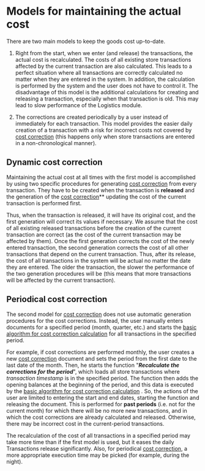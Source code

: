 # Models for maintaining the actual cost

There are two main models to keep the goods cost up-to-date.

1.	Right from the start, when we enter (and release) the transactions, the actual cost is recalculated. The costs of all existing store transactions affected by the current transaction are also calculated. This leads to a perfect situation where all transactions are correctly calculated no matter when they are entered in the system. In addition, the calculation is performed by the system and the user does not have to control it. The disadvantage of this model is the additional calculations for creating and releasing a transaction, especially when that transaction is old. This may lead to slow performance of the Logistics module.

2.	The corrections are created periodically by a user instead of immediately for each transaction. This model provides the easier daily creation of a transaction with a risk for incorrect costs not covered by [cost correction](https://docs.erp.net/tech/modules/logistics/concepts/goods-cost/cost-correction/index.html?q=cost) (this happens only when store transactions are entered in a non-chronological manner).

## Dynamic cost correction

Maintaining the actual cost at all times with the first model is accomplished by using two specific procedures for generating [cost correction](https://docs.erp.net/tech/modules/logistics/concepts/goods-cost/cost-correction/index.html?q=cost) from every transaction. They have to be created when the transaction is <b>released</b> and the generation of the [cost correction](https://docs.erp.net/tech/modules/logistics/concepts/goods-cost/cost-correction/index.html?q=cost)** updating the cost of the current transaction is performed first.

Thus, when the transaction is released, it will have its original cost, and the first generation will correct its values if necessary. We assume that the cost of all existing released transactions before the creation of the current transaction are correct (as the cost of the current transaction may be affected by them). Once the first generation corrects the cost of the newly entered transaction, the second generation corrects the cost of all other transactions that depend on the current transaction. Thus, after its release, the cost of all transactions in the system will be actual no matter the date they are entered. The older the transaction, the slower the performance of the two generation procedures will be (this means that more transactions will be affected by the current transaction).

## Periodical cost correction

The second model for [cost correction](https://docs.erp.net/tech/modules/logistics/concepts/goods-cost/cost-correction/index.html?q=cost) does not use automatic generation procedures for the cost corrections. Instead, the user manually enters documents for a specified period (month, quarter, etc.) and starts the [basic algorithm for cost correction calculation](https://docs.erp.net/tech/modules/logistics/concepts/goods-cost/cost-correction/basic-algorithm-for-cost-correction-calculation.html?q=Basic%20Algorithm%20For%20Cost%20Correction%20Calculation) for all transactions in the specified period.

For example, if cost corrections are performed monthly, the user creates a new [cost correction](https://docs.erp.net/tech/modules/logistics/concepts/goods-cost/cost-correction/index.html?q=cost) document and sets the period from the first date to the last date of the month. Then, he starts the function "<b><i>Recalculate the corrections for the period</i></b>", which loads all store transactions where <i>transaction timestamp</i> is in the specified period. The function then adds the opening balances at the beginning of the period, and this data is executed by the [basic algorithm for cost correction calculation](https://docs.erp.net/tech/modules/logistics/concepts/goods-cost/cost-correction/basic-algorithm-for-cost-correction-calculation.html?q=Basic%20Algorithm%20For%20Cost%20Correction%20Calculation) . So, the actions of the user are limited to entering the start and end dates, starting the function and releasing the document. This is performed for <b>past periods</b> (i.e. not for the current month) for which there will be no more new transactions, and in which the cost corrections are already calculated and released. Otherwise, there may be incorrect cost in the current-period transactions.

The recalculation of the cost of all transactions in a specified period may take more time than if the first model is used, but it eases the daily Transactions release significantly. Also, for periodical [cost correction](https://docs.erp.net/tech/modules/logistics/concepts/goods-cost/cost-correction/index.html?q=cost), a more appropriate execution time may be picked (for example, during the night).

